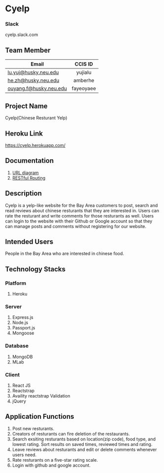 # Cyelp
### Slack
cyelp.slack.com

## Team Member

| Email                    | CCIS ID       |
| -------------------------|:-------------:|
| lu.yuj@husky.neu.edu     | yujialu       |
| he.zh@husky.neu.edu      | amberhe       |
| ouyang.f@husky.neu.edu   | fayeoyaee     |

## Project Name
Cyelp(Chinese Resturant Yelp) 

## Heroku Link
https://cyelp.herokuapp.com/

## Documentation
1. [URL diagram](https://drive.google.com/file/d/1dACySKbPXIwAe0M6piYnkQ7dECkR_sRc/view?usp=sharing)
2. [RESTful Routing](https://docs.google.com/spreadsheets/d/1q1rLYEOoPYDXK2NWAR92IBXi7gIQJ4GXA5B2fWfZTDc/edit#gid=1490315922)

## Description
Cyelp is a yelp-like website for the Bay Area customers to post, search and read reviews about chinese resturants that they are interested in. Users can rate the resturant and write comments for those resturants as well. Users can login to the website with their Github or Google account so that they can manage posts and comments without registering for our website.

## Intended Users
People in the Bay Area who are interested in chinese food.

## Technology Stacks
### Platform
1. Heroku

### Server
1. Express.js
2. Node.js
3. Passport.js
4. Mongoose

### Database
1. MongoDB
2. MLab

### Client
1. React JS
2. Reactstrap
3. Availity reactstrap Validation
4. jQuery

## Application Functions
1. Post new resturants.
2. Creators of resturants can fire deletion of the restaurants.
3. Search exsiting resturants based on location(zip code), food type, and lowest rating. Sort results on saved times, reviewed times and rating.
4. Leave reviews about resturants and edit or delete comments whenever users need.
5. Rate resturants on a five-star rating scale.
6. Login with github and google account.
